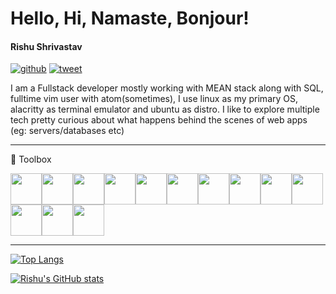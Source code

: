 # Hello, Hi, Namaste, Bonjour!
#### Rishu Shrivastav

[![github](https://img.shields.io/github/followers/rish15?style=social)](https://nodesource.com/products/nsolid)  [![tweet](https://img.shields.io/twitter/url?style=social&url=https%3A%2F%2Ftwitter.com%2Frishpein15)](https://twitter.com/rishpein15)

I am a Fullstack developer mostly working with MEAN stack along with SQL, fulltime vim user with atom(sometimes), I use linux as my primary OS, alacritty as terminal emulator and ubuntu as distro. 
I like to explore multiple tech pretty curious about what happens behind the scenes of web apps (eg: servers/databases etc)

---

🧰 Toolbox

<img src="https://cdn.worldvectorlogo.com/logos/html5.svg" width="50px" height="50px"/><img src="https://cdn.worldvectorlogo.com/logos/logo-javascript.svg" width="50px" height="50px"/><img src="https://cdn.worldvectorlogo.com/logos/typescript.svg" width="50px" height="50px"/><img src="https://cdn.worldvectorlogo.com/logos/nodejs-icon.svg" width="50px" height="50px"/><img src="https://cdn.worldvectorlogo.com/logos/angular-icon-1.svg" width="50px" height="50px"/><img src="https://cdn.worldvectorlogo.com/logos/bootstrap-4.svg" width="50px" height="50px"/><img src="https://cdn.worldvectorlogo.com/logos/material-ui-1.svg" width="50px" height="50px"/><img src="https://cdn.worldvectorlogo.com/logos/mongodb.svg" width="50px" height="50px"/><img src="https://cdn.worldvectorlogo.com/logos/mysql-5.svg" width="50px" height="50px"/><img src="https://cdn.worldvectorlogo.com/logos/postgresql.svg" width="50px" height="50px"/><img src="https://cdn.worldvectorlogo.com/logos/linux-tux.svg" width="50px" height="50px"/><img src="https://cdn.worldvectorlogo.com/logos/heroku-1.svg" width="50px" height="50px"/><img src="https://cdn.worldvectorlogo.com/logos/vim.svg" width="50px" height="50px"/>

---
[![Top Langs](https://github-readme-stats.vercel.app/api/top-langs/?username=rish15&hide=html,css&theme=radical)](https://github.com/anuraghazra/github-readme-stats)

[![Rishu's GitHub stats](https://github-readme-stats.vercel.app/api?username=rish15&theme=radical)](https://github.com/anuraghazra/github-readme-stats)
